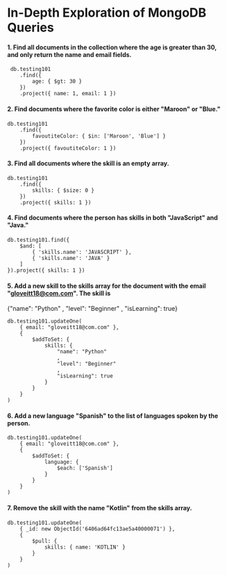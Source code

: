 # In-Depth Exploration of MongoDB Queries

#### 1. Find all documents in the collection where the age is greater than 30, and only return the name and email fields.

```
 db.testing101
    .find({
        age: { $gt: 30 }
    })
    .project({ name: 1, email: 1 })
```

#### 2. Find documents where the favorite color is either "Maroon" or "Blue."

```
db.testing101
    .find({
        favoutiteColor: { $in: ['Maroon', 'Blue'] }
    })
    .project({ favoutiteColor: 1 })
```

#### 3. Find all documents where the skill is an empty array.

```
db.testing101
    .find({
        skills: { $size: 0 }
    })
    .project({ skills: 1 })
```

#### 4. Find documents where the person has skills in both "JavaScript" and "Java."

```
db.testing101.find({
    $and: [
        { 'skills.name': 'JAVASCRIPT' },
        { 'skills.name': 'JAVA' }
    ]
}).project({ skills: 1 })
```

#### 5. Add a new skill to the skills array for the document with the email "gloveitt18@com.com". The skill is

{"name": "Python"
,
"level": "Beginner"
,
"isLearning": true}

```
db.testing101.updateOne(
    { email: "gloveitt18@com.com" },
    {
        $addToSet: {
            skills: {
                "name": "Python"
                ,
                "level": "Beginner"
                ,
                "isLearning": true
            }
        }
    }
)
```

#### 6. Add a new language "Spanish" to the list of languages spoken by the person.

```
db.testing101.updateOne(
    { email: "gloveitt18@com.com" },
    {
        $addToSet: {
            language: {
                $each: ['Spanish']
            }
        }
    }
)
```

#### 7. Remove the skill with the name "Kotlin" from the skills array.

```
db.testing101.updateOne(
    { _id: new ObjectId('6406ad64fc13ae5a40000071') },
    {
        $pull: {
            skills: { name: 'KOTLIN' }
        }
    }
)
```
